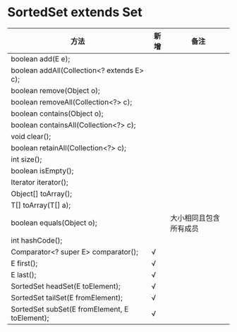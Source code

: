 # SortedSet<E> extends Set<E>
方法|新增|备注
-|-|-
boolean add(E e);||
boolean addAll(Collection<? extends E> c);||
boolean remove(Object o);||
boolean removeAll(Collection<?> c);||
boolean contains(Object o);||
boolean containsAll(Collection<?> c);||
void clear();||
boolean retainAll(Collection<?> c);||
int size();||
boolean isEmpty();||
Iterator<E> iterator();||
Object[] toArray();||
<T> T[] toArray(T[] a);||
boolean equals(Object o);||大小相同且包含所有成员
int hashCode();||
Comparator<? super E> comparator();|√|
E first();|√|
E last();|√|
SortedSet<E> headSet(E toElement);|√|
SortedSet<E> tailSet(E fromElement);|√|
SortedSet<E> subSet(E fromElement, E toElement);|√|